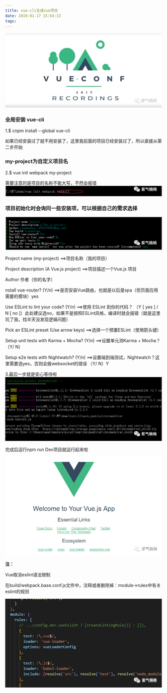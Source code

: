 ```yaml
---
title: vue-cli生成vue项目
date: 2019-01-17 15:54:13
tags:
---
```


![avatar](https://raw.githubusercontent.com/langhuonan/wechat/master/mdimg/day1/1.jpg)


### 全局安装 vue-cli
1.$ cnpm install --global vue-cli 

如果已经安装过了就不用安装了，这里我前面的项目已经安装过了，所以直接从第二步开始
<!-- more -->
### my-project为自定义项目名
2.$ vue init webpack my-project

需要注意的是项目的名称不能大写，不然会报错
![avatar](https://raw.githubusercontent.com/langhuonan/wechat/master/mdimg/day1/2.png)


### 项目初始化时会询问一些安装项，可以根据自己的需求选择
![avatar](https://raw.githubusercontent.com/langhuonan/wechat/master/mdimg/day1/1.png)

Project name (my-project) ==>项目名称（我的项目）



Project description (A Vue.js project) ==>项目描述一个Vue.js 项目



 Author 作者（你的名字）



nstall vue-router? (Y/n) ==>是否安装Vue路由，也就是以后是spa（但页面应用需要的模块）yes

Use ESLint to lint your code? (Y/n) ==>使用 ESLint 到你的代码？ （Y [ yes ] / N [ no ]）此处建议选no，如果不是按照ESLint风格，编译时就会报错（就是这里坑了我，找半天没发现逻辑问题）



Pick an ESLint preset (Use arrow keys) ==>选择一个预置ESLint（使用箭头键） 



Setup unit tests with Karma + Mocha? (Y/n) ==>设置单元测Karma + Mocha？ （Y/ N）



Setup e2e tests with Nightwatch? (Y/n) ==>设置端到端测试，Nightwatch？这里需要选yes，否则会报websocket的错误 （Y/ N）Y

3.最后一步就是安心等待啦
![avatar](https://raw.githubusercontent.com/langhuonan/wechat/master/mdimg/day1/0.png)

完成后运行npm run Dev项目就运行起来啦

![avatar](https://raw.githubusercontent.com/langhuonan/wechat/master/mdimg/day1/0.jpg)

**注：**

Vue取消eslint语法限制

在build/webpack.base.conf.js文件中，注释或者删除掉：module->rules中有关eslint的规则

![avatar](https://raw.githubusercontent.com/langhuonan/wechat/master/mdimg/day1/4.png)

